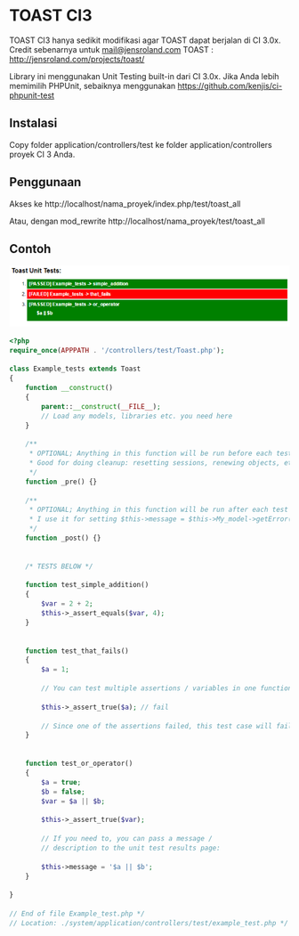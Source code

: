 # TOAST CI3

TOAST CI3 hanya sedikit modifikasi agar TOAST dapat berjalan di CI 3.0x. 
Credit sebenarnya untuk mail@jensroland.com TOAST : http://jensroland.com/projects/toast/

Library ini menggunakan Unit Testing built-in dari CI 3.0x. 
Jika Anda lebih memimilih PHPUnit, sebaiknya menggunakan https://github.com/kenjis/ci-phpunit-test


## Instalasi

Copy folder application/controllers/test ke folder application/controllers proyek CI 3 Anda.


## Penggunaan

Akses ke http://localhost/nama_proyek/index.php/test/toast_all

Atau, dengan mod_rewrite http://localhost/nama_proyek/test/toast_all


## Contoh

![Example Output](/test_example.png "Example Output")


```php
<?php
require_once(APPPATH . '/controllers/test/Toast.php');

class Example_tests extends Toast
{
	function __construct()
	{
		parent::__construct(__FILE__);
		// Load any models, libraries etc. you need here
	}

	/**
	 * OPTIONAL; Anything in this function will be run before each test
	 * Good for doing cleanup: resetting sessions, renewing objects, etc.
	 */
	function _pre() {}

	/**
	 * OPTIONAL; Anything in this function will be run after each test
	 * I use it for setting $this->message = $this->My_model->getError();
	 */
	function _post() {}


	/* TESTS BELOW */

	function test_simple_addition()
	{
		$var = 2 + 2;
		$this->_assert_equals($var, 4);
	}


	function test_that_fails()
	{
		$a = 1;

		// You can test multiple assertions / variables in one function:

		$this->_assert_true($a); // fail

		// Since one of the assertions failed, this test case will fail
	}


	function test_or_operator()
	{
		$a = true;
		$b = false;
		$var = $a || $b;

		$this->_assert_true($var);

		// If you need to, you can pass a message /
		// description to the unit test results page:

		$this->message = '$a || $b';
	}

}

// End of file Example_test.php */
// Location: ./system/application/controllers/test/example_test.php */
```
